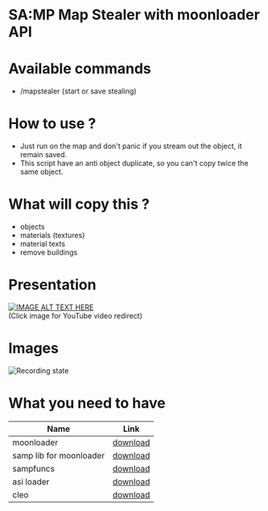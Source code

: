 # SA:MP Map Stealer with moonloader API

# Available commands
- /mapstealer (start or save stealing)

# How to use ?
- Just run on the map and don't panic if you stream out the object, it remain saved.
- This script have an anti object duplicate, so you can't copy twice the same object.

# What will copy this ?
- objects
- materials (textures)
- material texts
- remove buildings

# Presentation
[![IMAGE ALT TEXT HERE](https://img.youtube.com/vi/tlBYpQZKuqQ/0.jpg)](https://www.youtube.com/watch?v=tlBYpQZKuqQ)<br>(Click image for YouTube video redirect)

# Images
![Recording state](https://i.imgur.com/1ohtRal.png)

# What you need to have

| Name | Link |
| --- | --- |
| moonloader  | [download](https://libertycity.net/files/gta-san-andreas/131091-moonloader-0.27.html)  |
| samp lib for moonloader  | [download](https://github.com/THE-FYP/SAMP.Lua)  |
| sampfuncs | [download](https://libertycity.net/files/gta-san-andreas/151974-sampfuncs-v.-5.4.1.-final.html) |
| asi loader | [download](https://www.gtagarage.com/mods/show.php?id=21709) |
| cleo | [download](https://cleo.li/) |
